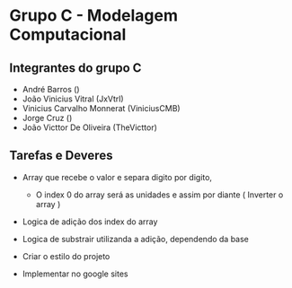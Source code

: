 # Grupo C - Modelagem Computacional

## Integrantes do grupo C
-   André Barros                    ()
-   João Vinicius Vitral            (JxVtrl)
-   Vinicius Carvalho Monnerat      (ViniciusCMB)
-   Jorge Cruz                      ()
-   João Victtor De Oliveira        (TheVicttor)


## Tarefas e Deveres

- Array que recebe o valor e separa digito por digito,
    - O index 0 do array será as unidades e assim por diante ( Inverter o array )

- Logica de adição dos index do array

- Logica de substrair utilizanda a adição, dependendo da base 

- Criar o estilo do projeto

- Implementar no google sites